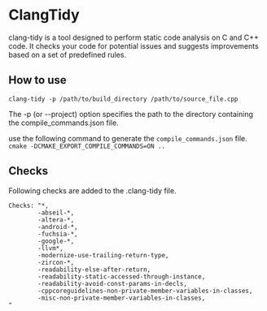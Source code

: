 # ClangTidy

clang-tidy is a tool designed to perform static code analysis on C and C++ code. It checks your code for potential issues and suggests improvements based on a set of predefined rules. 

## How to use

`clang-tidy -p /path/to/build_directory /path/to/source_file.cpp`

The -p (or --project) option specifies the path to the directory containing the compile_commands.json file.

use the following command to generate the `compile_commands.json` file. 
`cmake -DCMAKE_EXPORT_COMPILE_COMMANDS=ON ..`
## Checks
Following checks are added to the .clang-tidy file.
```
Checks: "*,
        -abseil-*,
        -altera-*,
        -android-*,
        -fuchsia-*,
        -google-*,
        -llvm*,
        -modernize-use-trailing-return-type,
        -zircon-*,
        -readability-else-after-return,
        -readability-static-accessed-through-instance,
        -readability-avoid-const-params-in-decls,
        -cppcoreguidelines-non-private-member-variables-in-classes,
        -misc-non-private-member-variables-in-classes,
"
```